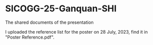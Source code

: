 # SICOGG-25-Ganquan-SHI
The shared documents of the presentation

I uploaded the reference list for the poster on 28 July, 2023, find it in "Poster Reference.pdf".
